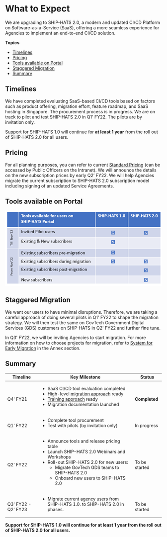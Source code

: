 # What to Expect

We are upgrading to SHIP-HATS 2.0, a modern and updated CI/CD Platform on Software-as-a-Service (SaaS), offering a more seamless experience for Agencies to implement an end-to-end CI/CD solution.  

**Topics**
- [Timelines](#timelines)
- [Pricing](#pricing)
- [Tools available on Portal](#tools-available-on-portal)
- [Staggered Migration](#staggered-migration)
- [Summary](#summary)

## Timelines

We have completed evaluating SaaS-based CI/CD tools based on factors such as product offering, migration effort, feature roadmap, and SaaS hosting in Singapore. The procurement process is in progress. We are on track to pilot and test SHIP-HATS 2.0 in Q1' FY22. The pilots are by invitation only. 

Support for SHIP-HATS 1.0 will continue for **at least 1 year** from the roll out of SHIP-HATS 2.0 for all users. 

## Pricing
For all planning purposes, you can refer to current [Standard Pricing](https://sgdcs.sgnet.gov.sg/sites/IDA-GoSync/gdspdd-ai/ship/_layouts/15/start.aspx#/SitePages/Pricing.aspx) (can be accessed by Public Officers on the Intranet). We will announce the details on the new subscription prices by early Q2’ FY22. We will help Agencies migrate the current subscription to SHIP-HATS 2.0 subscription model including signing of an updated Service Agreements. 

## Tools available on Portal

![SHIP-HATS Portal Tools](portal-tools-v1-v2.png)

## Staggered Migration

We want our users to have minimal disruptions. Therefore, we are taking a careful approach of doing several pilots in Q1' FY22 to shape the migration strategy. We will then test the same on GovTech Government Digital Services (GDS) customers on SHIP-HATS in Q2' FY22 and further fine tune.  

In Q3' FY22, we will be inviting Agencies to start migration. For more information on how to choose projects for migration, refer to [System for Early Migration](ship-hats-migration-annex#systems-for-early-migration) in the Annex section. 

## Summary

| **Timeline** | **Key Milestone** | **Status** |
| --- | --- | --- |
| <br>Q4' FY21 | <ul><li>SaaS CI/CD tool evaluation completed</li><li>High-level [migration approach](ship-hats-migration#migration) ready</li><li>[Training approach](ship-hats-migration#training) ready</li><li>Migration documentation launched</li></ul> | <br>**Completed**|
| <br>Q1' FY22 | <ul><li>Complete tool procurement</li><li>Test with pilots (by invitation only)</li></ul> | <br>In progress |  
| <br>Q2' FY22 | <ul><li>Announce tools and release pricing table</li><li>Launch SHIP-HATS 2.0 Webinars and Workshops</li><li>Roll-out SHIP-HATS 2.0 for new users:<ul><li>Migrate GovTech GDS teams to SHIP-HATS 2.0</li><li>Onboard new users to SHIP-HATS 2.0</li></ul></li></ul> | <br>To be started |  
| <br>Q3' FY22 - Q2' FY23| <ul><li>Migrate current agency users from SHIP-HATS 1.0. to SHIP-HATS 2.0 in phases.</li></ul>| <br>To be started |  

**Support for SHIP-HATS 1.0 will continue for at least 1 year from the roll out of SHIP-HATS 2.0 for all users.**